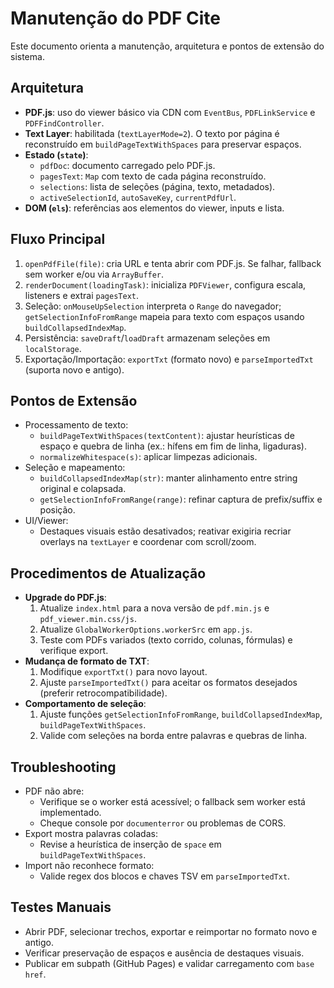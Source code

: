 # Manutenção do PDF Cite

Este documento orienta a manutenção, arquitetura e pontos de extensão do sistema.

## Arquitetura
- **PDF.js**: uso do viewer básico via CDN com `EventBus`, `PDFLinkService` e `PDFFindController`.
- **Text Layer**: habilitada (`textLayerMode=2`). O texto por página é reconstruído em `buildPageTextWithSpaces` para preservar espaços.
- **Estado (`state`)**:
  - `pdfDoc`: documento carregado pelo PDF.js.
  - `pagesText`: `Map` com texto de cada página reconstruído.
  - `selections`: lista de seleções (página, texto, metadados).
  - `activeSelectionId`, `autoSaveKey`, `currentPdfUrl`.
- **DOM (`els`)**: referências aos elementos do viewer, inputs e lista.

## Fluxo Principal
1. `openPdfFile(file)`: cria URL e tenta abrir com PDF.js. Se falhar, fallback sem worker e/ou via `ArrayBuffer`.
2. `renderDocument(loadingTask)`: inicializa `PDFViewer`, configura escala, listeners e extrai `pagesText`.
3. Seleção: `onMouseUpSelection` interpreta o `Range` do navegador; `getSelectionInfoFromRange` mapeia para texto com espaços usando `buildCollapsedIndexMap`.
4. Persistência: `saveDraft`/`loadDraft` armazenam seleções em `localStorage`.
5. Exportação/Importação: `exportTxt` (formato novo) e `parseImportedTxt` (suporta novo e antigo).

## Pontos de Extensão
- Processamento de texto:
  - `buildPageTextWithSpaces(textContent)`: ajustar heurísticas de espaço e quebra de linha (ex.: hífens em fim de linha, ligaduras).
  - `normalizeWhitespace(s)`: aplicar limpezas adicionais.
- Seleção e mapeamento:
  - `buildCollapsedIndexMap(str)`: manter alinhamento entre string original e colapsada.
  - `getSelectionInfoFromRange(range)`: refinar captura de prefix/suffix e posição.
- UI/Viewer:
  - Destaques visuais estão desativados; reativar exigiria recriar overlays na `textLayer` e coordenar com scroll/zoom.

## Procedimentos de Atualização
- **Upgrade do PDF.js**:
  1. Atualize `index.html` para a nova versão de `pdf.min.js` e `pdf_viewer.min.css/js`.
  2. Atualize `GlobalWorkerOptions.workerSrc` em `app.js`.
  3. Teste com PDFs variados (texto corrido, colunas, fórmulas) e verifique export.
- **Mudança de formato de TXT**:
  1. Modifique `exportTxt()` para novo layout.
  2. Ajuste `parseImportedTxt()` para aceitar os formatos desejados (preferir retrocompatibilidade).
- **Comportamento de seleção**:
  1. Ajuste funções `getSelectionInfoFromRange`, `buildCollapsedIndexMap`, `buildPageTextWithSpaces`.
  2. Valide com seleções na borda entre palavras e quebras de linha.

## Troubleshooting
- PDF não abre:
  - Verifique se o worker está acessível; o fallback sem worker está implementado.
  - Cheque console por `documenterror` ou problemas de CORS.
- Export mostra palavras coladas:
  - Revise a heurística de inserção de `space` em `buildPageTextWithSpaces`.
- Import não reconhece formato:
  - Valide regex dos blocos e chaves TSV em `parseImportedTxt`.

## Testes Manuais
- Abrir PDF, selecionar trechos, exportar e reimportar no formato novo e antigo.
- Verificar preservação de espaços e ausência de destaques visuais.
- Publicar em subpath (GitHub Pages) e validar carregamento com `base href`.